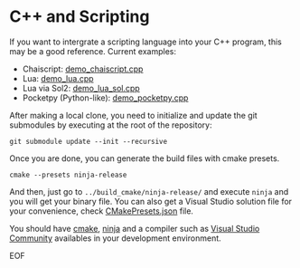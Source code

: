 # C++ and Scripting

If you want to intergrate a scripting language into your C++ program, this may be a good reference. Current examples:

- Chaiscript: [demo_chaiscript.cpp](source/demo_chaiscript.cpp)
- Lua: [demo_lua.cpp](source/demo_lua.cpp)
- Lua via Sol2: [demo_lua_sol.cpp](source/demo_lua_sol.cpp)
- Pocketpy (Python-like): [demo_pocketpy.cpp](source/demo_pocketpy.cpp)

After making a local clone, you need to initialize and update the git submodules by executing at the root of the repository:
```
git submodule update --init --recursive
```
Once you are done, you can generate the build files with cmake presets.
```
cmake --presets ninja-release
```
And then, just go to `../build_cmake/ninja-release/` and execute `ninja` and you will get your binary file.
You can also get a Visual Studio solution file for your convenience, check [CMakePresets.json](CMakePresets.json) file.

You should have [cmake](https://cmake.org/), [ninja](https://ninja-build.org/) and a compiler such as [Visual Studio Community](https://visualstudio.microsoft.com/vs/community/) availables in your development environment.

EOF
